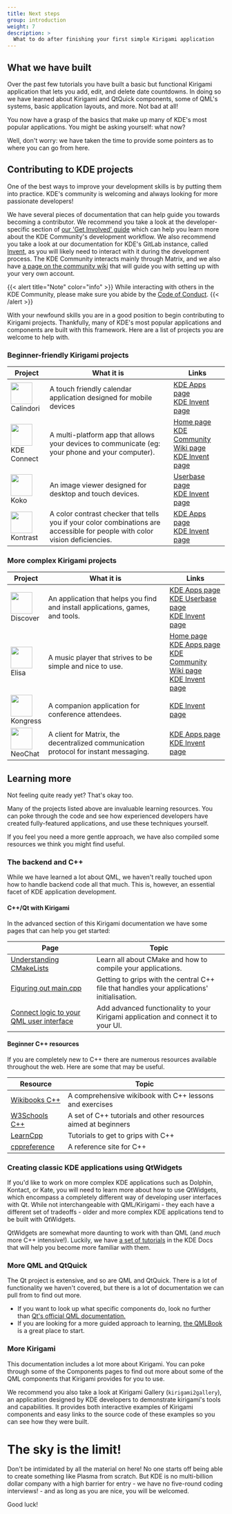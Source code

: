 ```yaml
---
title: Next steps
group: introduction
weight: 7
description: >
  What to do after finishing your first simple Kirigami application
---
```


## What we have built

Over the past few tutorials you have built a basic but functional Kirigami application that lets you add, edit, and delete date countdowns. In doing so we have learned about Kirigami and QtQuick components, some of QML's systems, basic application layouts, and more. Not bad at all! 

You now have a grasp of the basics that make up many of KDE's most popular applications. You might be asking yourself: what now? 

Well, don't worry: we have taken the time to provide some pointers as to where you can go from here.

## Contributing to KDE projects

One of the best ways to improve your development skills is by putting them into practice. KDE's community is welcoming and always looking for more passionate developers!

We have several pieces of documentation that can help guide you towards becoming a contributor. We recommend you take a look at the developer-specific section of [our 'Get Involved' guide](https://community.kde.org/Get_Involved/development) which can help you learn more about the KDE Community's development workflow. We also recommend you take a look at our documentation for KDE's GitLab instance, called [Invent](https://community.kde.org/Infrastructure/GitLab), as you will likely need to interact with it during the development process. The KDE Community interacts mainly through Matrix, and we also have [a page on the community wiki](https://community.kde.org/Matrix) that will guide you with setting up with your very own account.

{{< alert title="Note" color="info" >}}
While interacting with others in the KDE Community, please make sure you abide by the [Code of Conduct](https://kde.org/code-of-conduct/).
{{< /alert >}}

With your newfound skills you are in a good position to begin contributing to Kirigami projects. Thankfully, many of KDE's most popular applications and components are built with this framework. Here are a list of projects you are welcome to help with.

### Beginner-friendly Kirigami projects

| Project                             | What it is                                              | Links                             |
| ---                                 | ---                                                     | ---                               |
| <img src="https://apps.kde.org/app-icons/org.kde.calindori.svg" width="50" height="50"><br />Calindori | A touch friendly calendar application designed for mobile devices |  [KDE Apps page](https://apps.kde.org/en/calindori)<br />[KDE Invent page](https://invent.kde.org/plasma-mobile/calindori) |
| <img src="https://apps.kde.org/app-icons/org.kde.kdeconnect.kcm.svg" width="50" height="50"><br />KDE Connect  | A multi-platform app that allows your devices to communicate (eg: your phone and your computer).  | [Home page](https://kdeconnect.kde.org/)<br />[KDE Community Wiki page](https://community.kde.org/KDEConnect)<br />[KDE Invent page](https://invent.kde.org/network/neochat) |
| <img src="https://invent.kde.org/graphics/koko/-/raw/master/logo.png" width="50" height="50"><br />Koko | An image viewer designed for desktop and touch devices. | [Userbase page](https://userbase.kde.org/Koko)<br />[KDE Invent page](https://invent.kde.org/graphics/koko) |
| <img src="https://apps.kde.org/app-icons/org.kde.kontrast.svg" width="50" height="50"><br />Kontrast | A color contrast checker that tells you if your color combinations are accessible for people with color vision deficiencies. | [KDE Apps page](https://apps.kde.org/en/kontrast)<br />[KDE Invent page](https://invent.kde.org/accessibility/kontrast)  |

### More complex Kirigami projects

| Project                                  | What it is                                         | Links                             |
| ---                                      | ---                                                | ---                               |
| <img src="https://apps.kde.org/app-icons/org.kde.discover.svg" width="50" height="50"><br />Discover | An application that helps you find and install applications, games, and tools. | [KDE Apps page](https://apps.kde.org/en/discover)<br />[KDE Userbase page](https://userbase.kde.org/Discover)<br />[KDE Invent page](https://invent.kde.org/plasma/discover)  |
| <img src="https://apps.kde.org/app-icons/org.kde.elisa.svg" width="50" height="50"><br />Elisa | A music player that strives to be simple and nice to use. | [Home page](https://elisa.kde.org/)<br />[KDE Apps page](https://apps.kde.org/en/elisa)<br />[KDE Community Wiki page](https://community.kde.org/KDEConnect)<br />[KDE Invent page](https://invent.kde.org/multimedia/elisa)  |
| <img src="https://invent.kde.org/utilities/kongress/-/raw/master/org.kde.kongress.svg" width="50" height="50"><br />Kongress  | A companion application for conference attendees. | [KDE Invent page](https://invent.kde.org/utilities/kongress)  |
| <img src="https://apps.kde.org/app-icons/org.kde.neochat.svg" width="50" height="50"><br />NeoChat | A client for Matrix, the decentralized communication protocol for instant messaging.  | [KDE Apps page](https://apps.kde.org/en/neochat)<br />[KDE Invent page](https://invent.kde.org/network/neochat) |

## Learning more

Not feeling quite ready yet? That's okay too. 

Many of the projects listed above are invaluable learning resources. You can poke through the code and see how experienced developers have created fully-featured applications, and use these techniques yourself.

If you feel you need a more gentle approach, we have also compiled some resources we think you might find useful.

### The backend and C++

While we have learned a lot about QML, we haven't really touched upon how to handle backend code all that much. This is, however, an essential facet of KDE application development.

#### C++/Qt with Kirigami

In the advanced section of this Kirigami documentation we have some pages that can help you get started:

| Page  | Topic |
| ---   | ---   |
| [Understanding CMakeLists](/docs/kirigami/advanced-understanding_cmakelists)  | Learn all about CMake and how to compile your applications. |
| [Figuring out main.cpp](/docs/kirigami/advanced-maincpp)  | Getting to grips with the central C++ file that handles your applications' initialisation. |
| [Connect logic to your QML user interface](/docs/kirigami/advanced-connect_backend) | Add advanced functionality to your Kirigami application and connect it to your UI.  |

#### Beginner C++ resources

If you are completely new to C++ there are numerous resources available throughout the web. Here are some that may be useful.

| Resource  | Topic |
| ---       | ---   |
| [Wikibooks C++](https://en.wikibooks.org/wiki/C%2B%2B_Programming)  | A comprehensive wikibook with C++ lessons and exercises |
| [W3Schools C++](https://www.w3schools.com/cpp/cpp_intro.asp) | A set of C++ tutorials and other resources aimed at beginners |
| [LearnCpp](https://www.learncpp.com/) | Tutorials to get to grips with C++ |
| [cppreference](https://en.cppreference.com/w/)  | A reference site for C++ |

### Creating classic KDE applications using QtWidgets

If you'd like to work on more complex KDE applications such as Dolphin, Kontact, or Kate, you will need to learn more about how to use QtWidgets, which encompass a completely different way of developing user interfaces with Qt. While not interchangeable with QML/Kirigami - they each have a different set of tradeoffs - older and more complex KDE applications tend to be built with QtWidgets.

QtWidgets are somewhat more daunting to work with than QML (and *much* more C++ intensive!). Luckily, we have [a set of tutorials](/content/docs/getting_started) in the KDE Docs that will help you become more familiar with them.

### More QML and QtQuick

The Qt project is extensive, and so are QML and QtQuick. There is a lot of functionality we haven't covered, but there is a lot of documentation we can pull from to find out more.

- If you want to look up what specific components do, look no further than [Qt's official QML documentation.](https://doc.qt.io/qt-5/qtquick-index.html)
- If you are looking for a more guided approach to learning, [the QMLBook](https://qmlbook.github.io/) is a great place to start.

### More Kirigami

This documentation includes a lot more about Kirigami. You can poke through some of the Components pages to find out more about some of the QML components that Kirigami provides for you to use.

We recommend you also take a look at Kirigami Gallery (`kirigami2gallery`), an application designed by KDE developers to demonstrate kirigami's tools and capabilities. It provides both interactive examples of Kirigami components and easy links to the source code of these examples so you can see how they were built.

# The sky is the limit!

Don't be intimidated by all the material on here! No one starts off being able to create something like Plasma from scratch. But KDE is no multi-billion dollar company with a high barrier for entry - we have no five-round coding interviews! - and as long as you are nice, you will be welcomed.

Good luck!
